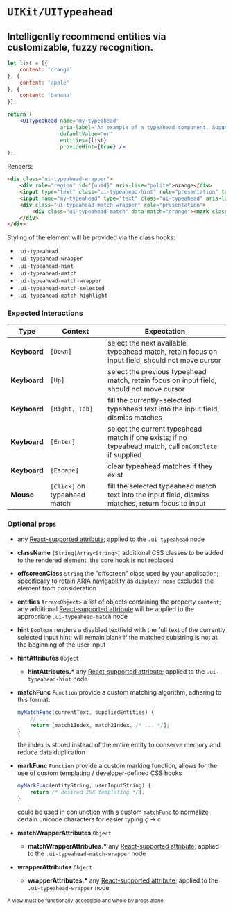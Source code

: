 # `UIKit/UITypeahead`
## Intelligently recommend entities via customizable, fuzzy recognition.

```jsx
let list = [{
    content: 'orange'
}, {
    content: 'apple'
}, {
    content: 'banana'
}];

return (
    <UITypeahead name='my-typeahead'
                 aria-label="An example of a typeahead component. Suggestions will be called out as matches are found. Press the right arrow to accept a text suggestion or the up and down arrows to cycle through the list when available."
                 defaultValue='or'
                 entities={list}
                 provideHint={true} />
);
```

Renders:

```html
<div class="ui-typeahead-wrapper">
    <div role="region" id="{uuid}" aria-live="polite">orange</div>
    <input type="text" class="ui-typeahead-hint" role="presentation" tabindex='-1' disabled />
    <input name="my-typeahead" type="text" class="ui-typeahead" aria-label="An example of a typeahead component. Suggestions will be called out as matches are found. Press the right arrow to accept a text suggestion or the up and down arrows to cycle through the list when available." aria-controls="{uuid}" /> <!-- initializes to "or" -->
    <div class="ui-typeahead-match-wrapper" role="presentation">
        <div class="ui-typeahead-match" data-match="orange"><mark class="ui-typeahead-match-highlight">or</mark>ange</div>
    </div>
</div>
```

Styling of the element will be provided via the class hooks:

- `.ui-typeahead`
- `.ui-typeahead-wrapper`
- `.ui-typeahead-hint`
- `.ui-typeahead-match`
- `.ui-typeahead-match-wrapper`
- `.ui-typeahead-match-selected`
- `.ui-typeahead-match-highlight`


### Expected Interactions

Type | Context | Expectation
---- | ------- | -----------
**Keyboard** | `[Down]` | select the next available typeahead match, retain focus on input field, should not move cursor
**Keyboard** | `[Up]` | select the previous typeahead match, retain focus on input field, should not move cursor
**Keyboard** | `[Right, Tab]` | fill the currently-selected typeahead text into the input field, dismiss matches
**Keyboard** | `[Enter]` | select the current typeahead match if one exists; if no typeahead match, call `onComplete` if supplied
**Keyboard** | `[Escape]` | clear typeahead matches if they exist
**Mouse** | `[Click]` on typeahead match | fill the selected typeahead match text into the input field, dismiss matches, return focus to input


### Optional `props`

- any [React-supported attribute](https://facebook.github.io/react/docs/tags-and-attributes.html#html-attributes); applied to the `.ui-typeahead` node

- **className** `[String|Array<String>]`
  additional CSS classes to be added to the rendered element, the core hook is not replaced

- **offscreenClass** `String`
  the "offscreen" class used by your application; specifically to retain [ARIA navigability](http://snook.ca/archives/html_and_css/hiding-content-for-accessibility) as `display: none` excludes the element from consideration

- **entities** `Array<Object>`
  a list of objects containing the property `content`; any additional [React-supported attribute](https://facebook.github.io/react/docs/tags-and-attributes.html#html-attributes) will be applied to the appropriate `.ui-typeahead-match` node

- **hint** `Boolean`
  renders a disabled textfield with the full text of the currently selected input hint; will remain blank if the matched substring is not at the beginning of the user input

- **hintAttributes** `Object`
    - **hintAttributes.\***
      any [React-supported attribute](https://facebook.github.io/react/docs/tags-and-attributes.html#html-attributes); applied to the `.ui-typeahead-hint` node

- **matchFunc** `Function`
  provide a custom matching algorithm, adhering to this format:

  ```js
  myMatchFunc(currentText, suppliedEntities) {
      // ...
      return [match1Index, match2Index, /* ... */];
  }
  ```

  the index is stored instead of the entire entity to conserve memory and reduce data duplication

- **markFunc** `Function`
  provide a custom marking function, allows for the use of custom templating / developer-defined CSS hooks

  ```js
  myMarkFunc(entityString, userInputString) {
      return /* desired JSX templating */];
  }
  ```

  could be used in conjunction with a custom `matchFunc` to normalize certain unicode characters for easier typing ç -> c

- **matchWrapperAttributes** `Object`
    - **matchWrapperAttributes.\***
      any [React-supported attribute](https://facebook.github.io/react/docs/tags-and-attributes.html#html-attributes); applied to the `.ui-typeahead-match-wrapper` node

- **wrapperAttributes** `Object`
    - **wrapperAttributes.\***
      any [React-supported attribute](https://facebook.github.io/react/docs/tags-and-attributes.html#html-attributes); applied to the `.ui-typeahead-wrapper` node

<sub>A view must be functionally-accessible and whole by props alone.</sub>
